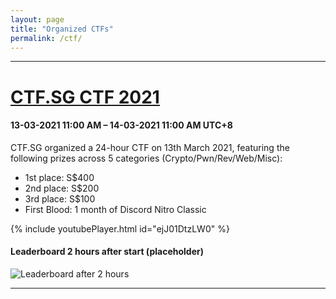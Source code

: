 ```yaml
---
layout: page
title: "Organized CTFs"
permalink: /ctf/
---
```


***
# [CTF.SG CTF 2021](https://play.ctf.sg/)    

#### 13-03-2021 11:00 AM – 14-03-2021 11:00 AM UTC+8 

CTF.SG organized a 24-hour CTF on 13th March 2021, featuring the following prizes across 5 categories (Crypto/Pwn/Rev/Web/Misc):

- 1st place: S$400
- 2nd place: S$200
- 3rd place: S$100
- First Blood: 1 month of Discord Nitro Classic

{% include youtubePlayer.html id="ejJ01DtzLW0" %}

#### Leaderboard 2 hours after start (placeholder)

![Leaderboard after 2 hours](../assets/img/ctfsgctf-2021-leaderboard.png)

***